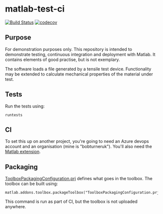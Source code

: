 # matlab-test-ci

[![Build Status](https://dev.azure.com/bobturneruk/matlab-test-ci/_apis/build/status/bobturneruk.matlab-test-ci?branchName=master)](https://dev.azure.com/bobturneruk/matlab-test-ci/_build/latest?definitionId=1&branchName=master) [![codecov](https://codecov.io/gh/bobturneruk/matlab-test-ci/branch/master/graph/badge.svg)](https://codecov.io/gh/bobturneruk/matlab-test-ci)

## Purpose

For demonstration purposes only. This repository is intended to demonstrate 
testing, continuous integration and deployment with Matlab. It contains elements
 of good practise, but is not exemplary.

The software loads a file generated by a tensile test device. Functionality
 may be extended to calculate mechanical properties of the material under 
 test.

## Tests

Run the tests using:

```
runtests
```

## CI

To set this up on another project, you're going to need an Azure devops 
account and an organisation (mine is "bobturneruk"). You'll also need the 
[Matlab extension](https://uk.mathworks.com/solutions/continuous-integration.html).

## Packaging

[ToolboxPackagingConfiguration.prj](ToolboxPackagingConfiguration.prj) defines what 
goes in the toolbox. The toolbox can be built using:

```
matlab.addons.toolbox.packageToolbox("ToolboxPackagingConfiguration.prj")
```

This command is run as part of CI, but the toolbox is not uploaded anywhere.